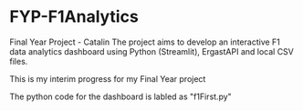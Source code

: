 # FYP-F1Analytics
Final Year Project - Catalin
The project aims to develop an interactive F1 data analytics dashboard using Python (Streamlit), ErgastAPI and local CSV files. 

This is my interim progress for my Final Year project

The python code for the dashboard is labled as "f1First.py"
